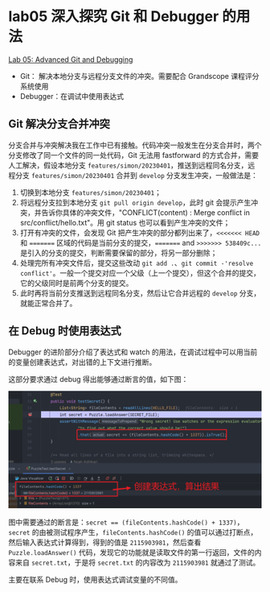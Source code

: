 # lab05 深入探究 Git 和 Debugger 的用法

[Lab 05: Advanced Git and Debugging](https://sp23.datastructur.es/materials/lab/lab05/)

- Git： 解决本地分支与远程分支文件的冲突。需要配合 Grandscope 课程评分系统使用
- Debugger：在调试中使用表达式

## Git 解决分支合并冲突

分支合并与冲突解决我在工作中已有接触。代码冲突一般发生在分支合并时，两个分支修改了同一个文件的同一处代码，Git 无法用 fastforward 的方式合并，需要人工解决，假设本地分支 `features/simon/20230401`，推送到远程同名分支，远程分支 `features/simon/20230401` 合并到 `develop` 分支发生冲突，一般做法是：

1. 切换到本地分支 `features/simon/20230401`；
2. 将远程分支拉到本地分支 `git pull origin develop`，此时 git 会提示产生冲突，并告诉你具体的冲突文件，"CONFLICT(content) :  Merge conflict in src/conflict/hello.txt"。用 git status 也可以看到产生冲突的文件；
3. 打开有冲突的文件，会发现 Git 把产生冲突的部分都列出来了，`<<<<<<< HEAD` 和 `=======` 区域的代码是当前分支的提交，`=======` and `>>>>>>> 538409c...` 是引入的分支的提交，判断需要保留的部分，将另一部分删除；
4. 处理完所有冲突文件后，提交这些改动 `git add .`、`git commit -'resolve conflict'`。一般一个提交对应一个父级（上一个提交），但这个合并的提交，它的父级同时是前两个分支的提交。
5. 此时再将当前分支推送到远程同名分支，然后让它合并远程的 `develop` 分支，就能正常合并了。

## 在 Debug 时使用表达式

Debugger 的进阶部分介绍了表达式和 watch 的用法，在调试过程中可以用当前的变量创建表达式，对出错的上下文进行推断。

这部分要求通过 debug 得出能够通过断言的值，如下图：

![expression-in-debugger](../images/expression-in-debugger.png)

图中需要通过的断言是：`secret == (fileContents.hashCode() + 1337)`，`secret` 的由被测试程序产生，`fileContents.hashCode()` 的值可以通过打断点，然后输入表达式计算得到，得到的值是 `2115903981`，然后查看 `Puzzle.loadAnswer()` 代码，发现它的功能就是读取文件的第一行返回，文件的内容来自 `secret.txt`，于是将 `secret.txt` 的内容改为 `2115903981` 就通过了测试。

主要在联系 Debug 时，使用表达式调试变量的不同值。